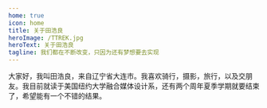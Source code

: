 ```yaml
---
home: true
icon: home
title: 关于田浩良
heroImage: /TTREK.jpg
heroText: 关于田浩良
tagline: 我们都在不断改变，只因为还有梦想要去实现
---
```


大家好，我叫田浩良，来自辽宁省大连市。我喜欢骑行，摄影，旅行，以及交朋友。我目前就读于美国纽约大学融合媒体设计系，还有两个周年夏季学期就要结束了，希望能有一个不错的结果。